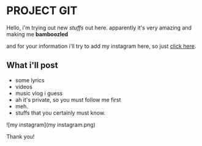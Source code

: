 # PROJECT GIT

Hello, i'm trying out new _stuffs_ out here. apparently it's very amazing and making me **bamboozled** 

and for your information i'll try to add my instagram here, so just [click here](https://instagram.com/sumapraja).

## What i'll post

- some lyrics
- videos
- music vlog i guess
- ah it's private, so you must follow me first
- meh.
- stuffs that you certainly must know.

![my instagram](my instagram.png)

Thank you!
